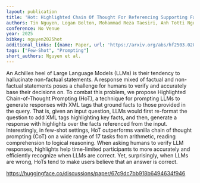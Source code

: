 ```yaml
---
layout: publication
title: 'Hot: Highlighted Chain Of Thought For Referencing Supporting Facts From Inputs'
authors: Tin Nguyen, Logan Bolton, Mohammad Reza Taesiri, Anh Totti Nguyen
conference: No Venue
year: 2025
bibkey: nguyen2025hot
additional_links: [{name: Paper, url: 'https://arxiv.org/abs/hf2503.02003'}]
tags: ["Few-Shot", "Prompting"]
short_authors: Nguyen et al.
---
```

An Achilles heel of Large Language Models (LLMs) is their tendency to hallucinate non-factual statements. A response mixed of factual and non-factual statements poses a challenge for humans to verify and accurately base their decisions on. To combat this problem, we propose Highlighted Chain-of-Thought Prompting (HoT), a technique for prompting LLMs to generate responses with XML tags that ground facts to those provided in the query. That is, given an input question, LLMs would first re-format the question to add XML tags highlighting key facts, and then, generate a response with highlights over the facts referenced from the input. Interestingly, in few-shot settings, HoT outperforms vanilla chain of thought prompting (CoT) on a wide range of 17 tasks from arithmetic, reading comprehension to logical reasoning. When asking humans to verify LLM responses, highlights help time-limited participants to more accurately and efficiently recognize when LLMs are correct. Yet, surprisingly, when LLMs are wrong, HoTs tend to make users believe that an answer is correct.

https://huggingface.co/discussions/paper/67c9dc7bb918b6494634f946